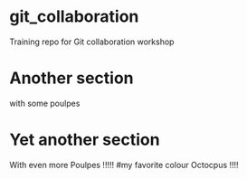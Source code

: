 # git_collaboration
Training repo for Git collaboration workshop
# Another section
with some poulpes
# Yet another section
With even more Poulpes !!!!!
#my favorite colour
Octocpus !!!!
